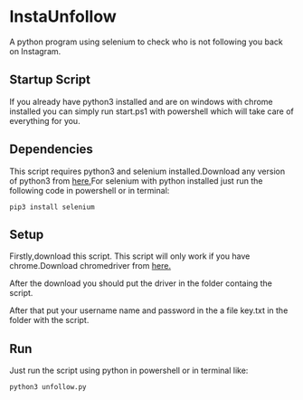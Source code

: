 # InstaUnfollow
A python program using selenium to check who is not following you back on Instagram.
## Startup Script
If you already have python3 installed and are on windows with chrome installed you can simply run start.ps1 with powershell which will take care of everything for you.

## Dependencies

This script requires python3 and selenium installed.Download any version of python3 from <a href="https://www.python.org/downloads/">here.</a>For selenium with python installed just run the following code in powershell or in terminal:

```
pip3 install selenium
```

## Setup

Firstly,download this script.
This script will only work if you have chrome.Download chromedriver from <a href="https://chromedriver.chromium.org/downloads">here.</a>
 
 After the download you should put the driver in the folder containg the script.


After that put your username name and password in the a file key.txt in the folder with the script.

## Run

Just run the script using python in powershell or in terminal like:

```
python3 unfollow.py
```
